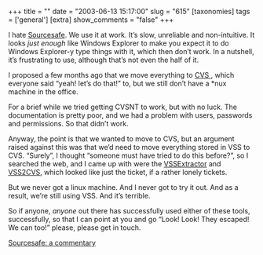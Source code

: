+++
title = ""
date = "2003-06-13 15:17:00"
slug = "615"
[taxonomies]
tags = ['general']
[extra]
show_comments = "false"
+++

I hate [Sourcesafe](http://msdn.microsoft.com/ssafe/). We use it at work. It’s slow, unreliable and non-intuitive. It looks *just enough* like Windows Explorer to make you expect it to do Windows Explorer-y type things with it, which then don’t work. In a nutshell, it’s frustrating to use, although that’s not even the half of it.

I proposed a few months ago that we move everything to [CVS ](http://www.cvshome.org "Concurrent Versioning System"), which everyone said “yeah! let’s do that!” to, but we still don’t have a \*nux machine in the office.

For a brief while we tried getting CVSNT to work, but with no luck. The documentation is pretty poor, and we had a problem with users, passwords and permissions. So that didn’t work.

Anyway, the point is that we wanted to move to CVS, but an argument raised against this was that we’d need to move everything stored in VSS to CVS. “Surely”, I thought “someone must have tried to do this before?”, so I searched the web, and I came up with were the [VSSExtractor](http://sourceforge.net/projects/vssextractor/) and [VSS2CVS](http://www.laine.org:8080/cvs/vss2cvs/), which looked like just the ticket, if a rather lonely tickets.

But we never got a linux machine. And I never got to try it out. And as a result, we’re still using VSS. And it’s terrible.

So if anyone, *anyone* out there has successfully used either of these tools, successfully, so that I can point at you and go “Look! Look! They escaped! We can too!” please, please get in touch.

[Sourcesafe: a commentary](http://www.highprogrammer.com/alan/windev/sourcesafe.html)
